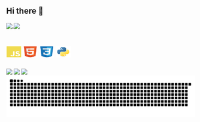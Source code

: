 ## Hi there 👋


<a href="https://github.com/JoaaoPaulo/github-readme-stats">
  <img height=200 align="center" src="https://github-readme-stats.vercel.app/api?username=JoaaoPaulo&show_icons=true&theme=dark" />
</a>
<a href="https://github.com/JoaaoPaulo/convoychat">
  <img height=200 align="center" src="https://github-readme-stats.vercel.app/api/top-langs?username=JoaaoPaulo&layout=compact&langs_count=8&card_width=320&show_icons=true&theme=dark" />
</a>

##

<div style="display: inline_block"><br>
  <img align="center" alt="Rafa-Js" height="30" width="40" src="https://raw.githubusercontent.com/devicons/devicon/master/icons/javascript/javascript-plain.svg">
  <img align="center" alt="Rafa-HTML" height="30" width="40" src="https://raw.githubusercontent.com/devicons/devicon/master/icons/html5/html5-original.svg">
  <img align="center" alt="Rafa-CSS" height="30" width="40" src="https://raw.githubusercontent.com/devicons/devicon/master/icons/css3/css3-original.svg">
  <img align="center" alt="Rafa-Python" height="30" width="40" src="https://raw.githubusercontent.com/devicons/devicon/master/icons/python/python-original.svg">
</div>

##

<div> 
  <a href="https://www.instagram.com/joaopaulo_c.a/" target="_blank"><img src="https://img.shields.io/badge/-Instagram-%23E4405F?style=for-the-badge&logo=instagram&logoColor=white" target="_blank"></a>
  <a href = "mailto:jpcampioloalmeida@gmail.com"><img src="https://img.shields.io/badge/-Gmail-%23333?style=for-the-badge&logo=gmail&logoColor=white" target="_blank"></a>
  <a href="https://www.linkedin.com/in/joão-paulo-campiolo-almeida-b37449328/" target="_blank"><img src="https://img.shields.io/badge/-LinkedIn-%230077B5?style=for-the-badge&logo=linkedin&logoColor=white" target="_blank"></a> 
</div>

<picture>
  <source media="(prefers-color-scheme: dark)" srcset="https://raw.githubusercontent.com/JoaaoPaulo/JoaaoPaulo/output/github-contribution-grid-snake-dark.svg">
  <source media="(prefers-color-scheme: light)" srcset="https://raw.githubusercontent.com/JoaaoPaulo/JoaaoPaulo/output/github-contribution-grid-snake.svg">
  <img alt="github contribution grid snake animation" src="https://raw.githubusercontent.com/JoaaoPaulo/JoaaoPaulo/output/github-contribution-grid-snake.svg">
</picture>
